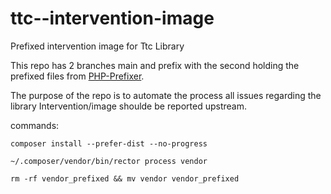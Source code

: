 # ttc--intervention-image
Prefixed intervention image for Ttc Library


This repo has 2 branches main and prefix with the second holding the prefixed files from [PHP-Prefixer](https://php-prefixer.com).

The purpose of the repo is to automate the process all issues regarding the library Intervention/image shoulde be reported upstream.

commands:

```
composer install --prefer-dist --no-progress
```

```
~/.composer/vendor/bin/rector process vendor
```

```
rm -rf vendor_prefixed && mv vendor vendor_prefixed
````
